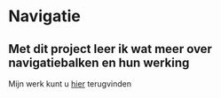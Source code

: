 # Navigatie

## Met dit project leer ik wat meer over navigatiebalken en hun werking

Mijn werk kunt u [hier](http://fe-cc9.surge.sh/) terugvinden
